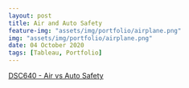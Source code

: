 ```yaml
---
layout: post
title: Air and Auto Safety
feature-img: "assets/img/portfolio/airplane.png"
img: "assets/img/portfolio/airplane.png"
date: 04 October 2020
tags: [Tableau, Portfolio]
---
```



[DSC640 - Air vs Auto Safety](https://github.com/knmoses/DSC640-Air-vs-Auto-Safety)
